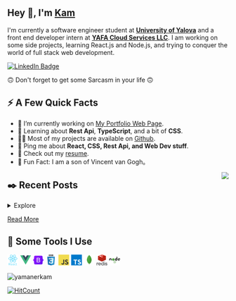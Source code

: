 <h2>Hey 👋, I'm <a href="">Kam</a></h2>
<p>I'm currently a software engineer student at <strong><a href="https://www.yalova.edu.tr/en">University of Yalova</a></strong> and a front end developer intern at <strong><a href="https://yafa.dev/?lang=en">YAFA Cloud Services LLC</a></strong>. I am working on some side projects, learning React.js and Node.js, and trying to conquer the world of full stack web development.</p>
<p> <a href="https://www.linkedin.com/in/erkamyaman35/"><img src="https://img.shields.io/badge/-@kam-0077B5?style=flat-square&amp;labelColor=0077B5&amp;logo=LinkedIn&amp;link=https://www.linkedin.com/in/erkamyaman35/" alt="LinkedIn Badge"></a> </p>
<p>🙃 Don't forget to get some Sarcasm in your life 🙃</p>

<h2>⚡️ A Few Quick Facts</h2>
<div>
    <div><ul>
<li>🔭 I’m currently working on <a href="https://github.com/Spiderpig86/Cirrus">My Portfolio Web Page</a>.</li>
<li>🧐 Learning about <strong>Rest Api</strong>, <strong>TypeScript</strong>, and a bit of <strong>CSS</strong>.</li>
<li>👨‍💻 Most of my projects are available on <a href="https://github.com/yamanerkam">Github</a>.</li>
<li>💬 Ping me about <strong>React, CSS, Rest Api, and Web Dev stuff</strong>.</li>
<li>📙 Check out my <a href="https://www.stanleylim.me/resume/resume.pdf">resume</a>.</li>
<li>🎉 Fun Fact: I am a son of Vincent van Gogh。</li>
</ul></div>
</div>

<img align="right" src="https://media1.giphy.com/media/13HgwGsXF0aiGY/giphy.gif" />


<h2>✒️ Recent Posts</h2>
<details>
    <summary>Explore</summary>
    <li><a target="_blank" href="https://blog.stanleylim.me/maximizing-efficiency-and-impact---why-i-choose-mermaid-for-graph-creation">Maximizing Efficiency and Impact - Why I Choose Mermaid for Graph Creation — June 19, 2023</a></li><li><a target="_blank" href="https://blog.stanleylim.me/til-how-casing-can-break-netlify-functions">TIL How Casing Can Break Netlify Functions — February 27, 2023</a></li><li><a target="_blank" href="https://blog.stanleylim.me/godaddy-redirect-hack">GoDaddy Redirect Hack — December 20, 2022</a></li><li><a target="_blank" href="https://blog.stanleylim.me/airpods-not-charging-on-windows">Airpods Not Charging on Windows — August 19, 2022</a></li><li><a target="_blank" href="https://blog.stanleylim.me/the-fastest-way-to-develop-and-deploy-your-next-project">⚡ The Fastest Way to Develop and Deploy Your Next Project — June 09, 2022</a></li>
</details>
<p><a target="_blank" href="https://blog.stanleylim.me">Read More</a></p>
<h2>🚀 Some Tools I Use</h2>
<p align="left">
<img src="https://raw.githubusercontent.com/devicons/devicon/master/icons/react/react-original-wordmark.svg" alt="react" width="25" height="25" />
<img src="https://raw.githubusercontent.com/devicons/devicon/master/icons/vuejs/vuejs-original.svg" alt="vue" width="25" height="25" />
<img src="https://raw.githubusercontent.com/devicons/devicon/master/icons/bootstrap/bootstrap-original.svg" alt="bootstrap" width="25" height="25" />
<img src="https://raw.githubusercontent.com/devicons/devicon/master/icons/css3/css3-original-wordmark.svg" alt="css3" width="25" height="25" />
<img src="https://raw.githubusercontent.com/devicons/devicon/master/icons/javascript/javascript-original.svg" alt="javascript" width="25" height="25" />
<img src="https://raw.githubusercontent.com/devicons/devicon/master/icons/typescript/typescript-original.svg" alt="typescript" width="25" height="25" />
<img src="https://raw.githubusercontent.com/devicons/devicon/master/icons/mongodb/mongodb-original.svg" alt="mongodb" width="25" height="25" />
<img src="https://raw.githubusercontent.com/devicons/devicon/master/icons/redis/redis-original-wordmark.svg" alt="redis" width="25" height="25" />
<img src="https://raw.githubusercontent.com/devicons/devicon/master/icons/nodejs/nodejs-original-wordmark.svg" alt="nodejs" width="25" height="25" />
</p>
<img src="https://github-readme-stats.vercel.app/api?username=yamanerkam&show_icons=true&count_private=true" alt="yamanerkam" />
<p><a href="http://hits.dwyl.com/yamanerkam/yamanerkam/yamanerkam.svg?style=flat-square"><img src="https://hits.dwyl.com/yamanerkam/yamanerkam/yamanerkam.svg?style=flat-square" alt="HitCount"></a></p>
